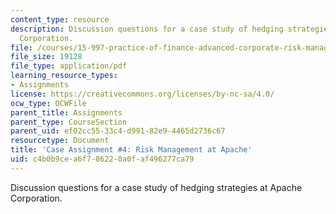 ```yaml
---
content_type: resource
description: Discussion questions for a case study of hedging strategies at Apache
  Corporation.
file: /courses/15-997-practice-of-finance-advanced-corporate-risk-management-spring-2009/c4b0b9cea6f786220a0faf496277ca79_MIT15_997s09_assn04_case04.pdf
file_size: 19128
file_type: application/pdf
learning_resource_types:
- Assignments
license: https://creativecommons.org/licenses/by-nc-sa/4.0/
ocw_type: OCWFile
parent_title: Assignments
parent_type: CourseSection
parent_uid: ef02cc55-33c4-d991-82e9-4465d2736c67
resourcetype: Document
title: 'Case Assignment #4: Risk Management at Apache'
uid: c4b0b9ce-a6f7-8622-0a0f-af496277ca79
---
```

Discussion questions for a case study of hedging strategies at Apache Corporation.